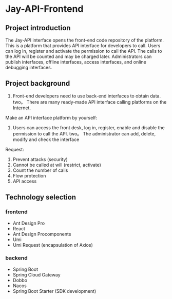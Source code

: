 # Jay-API-Frontend

## Project introduction
The Jay-API interface opens the front-end code repository of the platform. This is a platform that provides API interface for developers to call.
Users can log in, register and activate the permission to call the API. The calls to the API will be counted and may be charged later.
Administrators can publish interfaces, offline interfaces, access interfaces, and online debugging interfaces.


## Project background

1. Front-end developers need to use back-end interfaces to obtain data.
   two。 There are many ready-made API interface calling platforms on the Internet.

Make an API interface platform by yourself:
1. Users can access the front desk, log in, register, enable and disable the permission to call the API.
   two。 The administrator can add, delete, modify and check the interface

Request:
1. Prevent attacks (security)
2. Cannot be called at will (restrict, activate)
3. Count the number of calls
4. Flow protection
5. API access

## Technology selection
### frontend
- Ant Design Pro
- React
- Ant Design Procomponents
- Umi
- Umi Request (encapsulation of Axios)

### backend
- Spring Boot
- Spring Cloud Gateway
- Dobbo
- Nacos
- Spring Boot Starter (SDK development)

